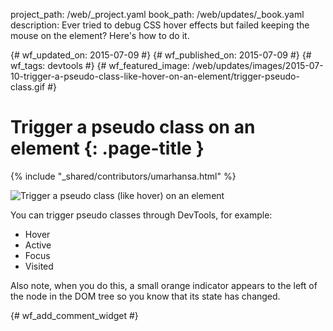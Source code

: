 project_path: /web/_project.yaml
book_path: /web/updates/_book.yaml
description: Ever tried to debug CSS hover effects but failed keeping the mouse on the element? Here's how to do it.

{# wf_updated_on: 2015-07-09 #}
{# wf_published_on: 2015-07-09 #}
{# wf_tags: devtools #}
{# wf_featured_image: /web/updates/images/2015-07-10-trigger-a-pseudo-class-like-hover-on-an-element/trigger-pseudo-class.gif #}

# Trigger a pseudo class on an element {: .page-title }

{% include "_shared/contributors/umarhansa.html" %}


<img src="/web/updates/images/2015-07-10-trigger-a-pseudo-class-like-hover-on-an-element/trigger-pseudo-class.gif" alt="Trigger a pseudo class (like hover) on an element">

You can trigger pseudo classes through DevTools, for example:

<ul>
<li>Hover</li>
<li>Active</li>
<li>Focus</li>
<li>Visited</li>
</ul>

Also note, when you do this, a small orange indicator appears to the left of the node in the DOM tree so you know that its state has changed.



		


{# wf_add_comment_widget #}
